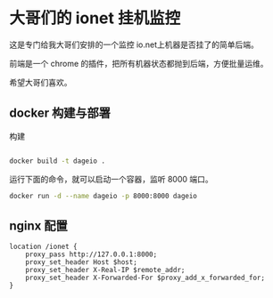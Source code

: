 
# 大哥们的 ionet 挂机监控

这是专门给我大哥们安排的一个监控 io.net上机器是否挂了的简单后端。

前端是一个 chrome 的插件，把所有机器状态都抛到后端，方便批量运维。

希望大哥们喜欢。

## docker 构建与部署

构建
```bash

docker build -t dageio .
```

运行下面的命令，就可以启动一个容器，监听 8000 端口。
```bash
docker run -d --name dageio -p 8000:8000 dageio
```

## nginx 配置

```nginx
location /ionet {
    proxy_pass http://127.0.0.1:8000;
    proxy_set_header Host $host;
    proxy_set_header X-Real-IP $remote_addr;
    proxy_set_header X-Forwarded-For $proxy_add_x_forwarded_for;
}
```

